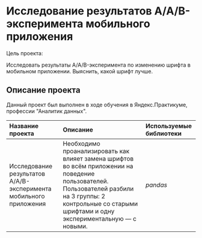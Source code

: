 # Исследование результатов A/A/B-эксперимента мобильного приложения




Цель проекта:

Исследовать результаты A/A/B-эксперимента по изменению шрифта в мобильном приложении. Выяснить, какой шрифт лучше.



## Описание проекта



Данный проект был выполнен в ходе обучения в Яндекс.Практикуме, профессии "Аналитик данных".




| Название проекта | Описание | Используемые библиотеки | 
| :---------------------- | :---------------------- | :---------------------- |
| Исследование результатов A/A/B-эксперимента мобильного приложения | Необходимо проанализировать как влияет замена шрифтов во всём приложении на поведение пользователей. Пользователей разбили на 3 группы: 2 контрольные со старыми шрифтами и одну экспериментальную — с новыми.| *pandas* |
